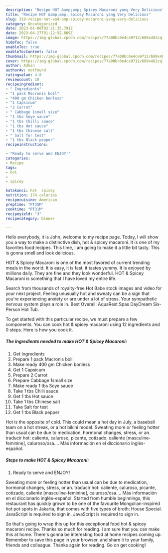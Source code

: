 ```yaml
---
description: "Recipe HOT &amp;amp; Spicey Macaroni yang Very Delicious"
title: "Recipe HOT &amp;amp; Spicey Macaroni yang Very Delicious"
slug: 319-recipe-hot-and-amp-spicey-macaroni-yang-very-delicious
category: Uncategorized
date: 2023-01-08T02:21:35.791Z
date: 2023-04-27T01:22:52.869Z
image: https://img-global.cpcdn.com/recipes/77a00bc0e4ce9712/680x482cq70/hot-spicey-macaroni-recipe-main-photo.jpg
hideToc: false
enableToc: true
enableTocContent: false
thumbnail: https://img-global.cpcdn.com/recipes/77a00bc0e4ce9712/680x482cq70/hot-spicey-macaroni-recipe-main-photo.jpg
cover: https://img-global.cpcdn.com/recipes/77a00bc0e4ce9712/680x482cq70/hot-spicey-macaroni-recipe-main-photo.jpg
author: Admin
authorAv: notfound
ratingvalue: 4.8
reviewcount: 10
recipeingredient:
- " Ingredients"
- "1 pack Macronis boil"
- "400 gm Chicken bonless"
- "1 Capsicum"
- "2 Carrot"
- " Cabbage 1small size"
- "1 tbs Soye sauce"
- "1 tbs Chilli sauce"
- "1 tbs Hot sauce"
- "1 tbs Chinese salt"
- " Salt for test"
- "1 tbs Black pepper"
recipeinstructions:

- "Ready to serve and ENJOY!"
categories:
- Recipe
tags:
- hot
- 
- spicey

katakunci: hot  spicey 
nutrition: 174 calories
recipecuisine: American
preptime: "PT35M"
cooktime: "PT31M"
recipeyield: "3"
recipecategory: Dinner

---
```



Hello everybody, it is John, welcome to my recipe page. Today, I will show you a way to make a distinctive dish, hot &amp; spicey macaroni. It is one of my favorites food recipes. This time, I am going to make it a little bit tasty. This is gonna smell and look delicious.

HOT &amp; Spicey Macaroni is one of the most favored of current trending meals in the world. It is easy, it is fast, it tastes yummy. It is enjoyed by millions daily. They are fine and they look wonderful. HOT &amp; Spicey Macaroni is something that I have loved my entire life.

Search from thousands of royalty-free Hot Babe stock images and video for your next project. Feeling unusually hot and sweaty can be a sign that you&#39;re experiencing anxiety or are under a lot of stress. Your sympathetic nervous system plays a role in. Best Overall: AquaRest Spas DayDream Six-Person Hot Tub.


To get started with this particular recipe, we must prepare a few components. You can cook hot &amp; spicey macaroni using 12 ingredients and 0 steps. Here is how you cook it.

<!--inarticleads1-->

##### The ingredients needed to make HOT &amp; Spicey Macaroni:

1. Get  Ingredients
1. Prepare 1 pack Macronis boil
1. Make ready 400 gm Chicken bonless
1. Get 1 Capsicum
1. Prepare 2 Carrot
1. Prepare  Cabbage 1small size
1. Make ready 1 tbs Soye sauce
1. Take 1 tbs Chilli sauce
1. Get 1 tbs Hot sauce
1. Take 1 tbs Chinese salt
1. Take  Salt for test
1. Get 1 tbs Black pepper


Hot is the opposite of cold. This could mean a hot day in July, a baseball team on a hot streak, or a hot bikini model. Sweating more or feeling hotter than usual can be due to medication, hormonal changes, stress, or an. traducir hot: caliente, caluroso, picante, cotizado, caliente [masculine-feminine], caluroso/osa…. Más información en el diccionario inglés-español. 

<!--inarticleads2-->

##### Steps to make HOT &amp; Spicey Macaroni:


1. Ready to serve and ENJOY!

Sweating more or feeling hotter than usual can be due to medication, hormonal changes, stress, or an. traducir hot: caliente, caluroso, picante, cotizado, caliente [masculine-feminine], caluroso/osa…. Más información en el diccionario inglés-español. Started from humble beginnings, this restaurant has quickly grown to be one of the favourite Mongolian-inspired hot pot spots in Jakarta, that comes with five types of broth: House Special. JavaScript is required to sign in. JavaScript is required to sign in. 

So that's going to wrap this up for this exceptional food hot &amp; spicey macaroni recipe. Thanks so much for reading. I am sure that you can make this at home. There's gonna be interesting food at home recipes coming up. Remember to save this page in your browser, and share it to your family, friends and colleague. Thanks again for reading. Go on get cooking!
